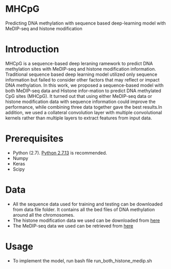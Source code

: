 # MHCpG
Predicting DNA methylation with sequence based deep-learning model with MeDIP-seq and histone modification
# Introduction
MHCpG is a sequence-based deep leraning ramework to predict DNA methylation sites with MeDIP-seq and histone modification information. Traditional sequence based deep learning model utilized only sequence information but failed to consider other factors that may reflect or impact DNA methylation. In this work, we proposed a sequence-based model with both MeDIP-seq data and Histone infor-mation to predict DNA methylated CpG sites (MHCpG). It turned out that using either MeDIP-seq data or histone modification data with sequence information could improve the performance, while combining three data together gave the best results.In addition, we used a collateral convolution layer with multiple convolutional kernels rather than multiple layers to extract features from input data.

# Prerequisites
- Python (2.7). [Python 2.7.13](https://www.python.org/downloads/release/python-2713/) is recommended.
- Numpy
- Keras
- Scipy

# Data
- All the sequence data used for training and testing can be downloaded from data file folder. It contains all the bed files of DNA methylation around all the chromosomes.
- The histone modification data we used can be downloaded from [here](http://hgdownload.cse.ucsc.edu/goldenpath/hg19/encodeDCC/wgEncodeBroadHistone/)
- The MeDIP-seq data we used can be retrieved from [here](https://www.ncbi.nlm.nih.gov/geo/query/acc.cgi?acc=GSE56774)

# Usage
- To implement the model, run bash file run_both_histone_medip.sh

